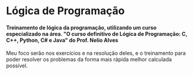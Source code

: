 # Lógica de Programação


#### Treinamento de lógica da programação, utilizando um curso especializado na área. "O curso definitivo de Lógica de Programação: C, C++, Python, C# e Java" do Prof. Nelio Alves

Meu foco serão nos exercícios e na resolução deles, e o treinamento para poder resolver os problemas da forma mais rápida melhor calculada possível. 
